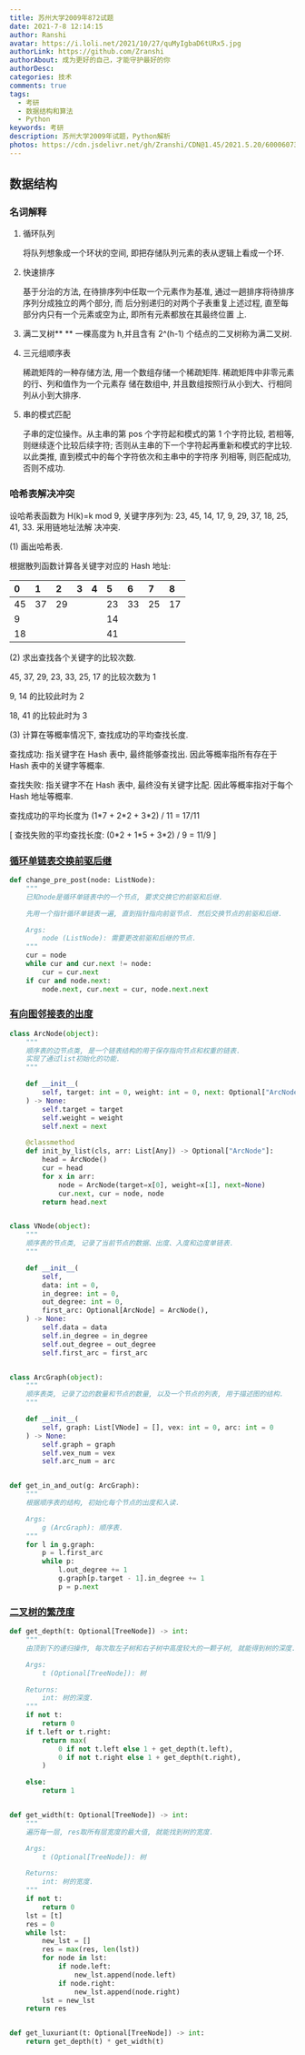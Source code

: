 ```yaml
---
title: 苏州大学2009年872试题
date: 2021-7-8 12:14:15
author: Ranshi
avatar: https://i.loli.net/2021/10/27/quMyIgbaD6tURx5.jpg
authorLink: https://github.com/Zranshi
authorAbout: 成为更好的自己，才能守护最好的你
authorDesc:
categories: 技术
comments: true
tags:
  - 考研
  - 数据结构和算法
  - Python
keywords: 考研
description: 苏州大学2009年试题，Python解析
photos: https://cdn.jsdelivr.net/gh/Zranshi/CDN@1.45/2021.5.20/60006073_p0.jpg
---
```


## 数据结构

### 名词解释

1. 循环队列

   将队列想象成一个环状的空间, 即把存储队列元素的表从逻辑上看成一个环.

2. 快速排序

   基于分治的方法, 在待排序列中任取一个元素作为基准, 通过一趟排序将待排序序列分成独立的两个部分, 而
   后分别递归的对两个子表重复上述过程, 直至每部分内只有一个元素或空为止, 即所有元素都放在其最终位置
   上.

3. 满二叉树\*\* \*\* 一棵高度为 h,并且含有 2^(h-1) 个结点的二叉树称为满二叉树.

4. 三元组顺序表

   稀疏矩阵的一种存储方法, 用一个数组存储一个稀疏矩阵. 稀疏矩阵中非零元素的行、列和值作为一个元素存
   储在数组中, 并且数组按照行从小到大、行相同列从小到大排序.

5. 串的模式匹配

   子串的定位操作。从主串的第 pos 个字符起和模式的第 1 个字符比较, 若相等, 则继续逐个比较后续字符;
   否则从主串的下一个字符起再重新和模式的字比较. 以此类推, 直到模式中的每个字符依次和主串中的字符序
   列相等, 则匹配成功, 否则不成功.

### 哈希表解决冲突

设哈希表函数为 H(k)=k mod 9, 关键字序列为: 23, 45, 14, 17, 9, 29, 37, 18, 25, 41, 33. 采用链地址法解
决冲突.

(1) 画出哈希表.

根据散列函数计算各关键字对应的 Hash 地址:

| 0   | 1   | 2   | 3   | 4   | 5   | 6   | 7   | 8   |
| :-- | :-- | :-- | :-- | :-- | :-- | :-- | :-- | :-- |
| 45  | 37  | 29  |     |     | 23  | 33  | 25  | 17  |
| 9   |     |     |     |     | 14  |     |     |     |
| 18  |     |     |     |     | 41  |     |     |     |

(2) 求出查找各个关键字的比较次数.

45, 37, 29, 23, 33, 25, 17 的比较次数为 1

9, 14 的比较此时为 2

18, 41 的比较此时为 3

(3) 计算在等概率情况下, 查找成功的平均查找长度.

查找成功: 指关键字在 Hash 表中, 最终能够查找出. 因此等概率指所有存在于 Hash 表中的关键字等概率.

查找失败: 指关键字不在 Hash 表中, 最终没有关键字比配. 因此等概率指对于每个 Hash 地址等概率.

查找成功的平均长度为 (1\*7 + 2\*2 + 3\*2) / 11 = 17/11

[ 查找失败的平均查找长度: (0\*2 + 1\*5 + 3\*2) / 9 = 11/9 ]

### [循环单链表交换前驱后继](https://github.com/Zranshi/suda-problem/blob/master/src/2009/1.循环单链表交换前驱和后继/main.py)

```py
def change_pre_post(node: ListNode):
    """
    已知node是循环单链表中的一个节点, 要求交换它的前驱和后继.

    先用一个指针循环单链表一遍, 直到指针指向前驱节点. 然后交换节点的前驱和后继.

    Args:
        node (ListNode): 需要更改前驱和后继的节点.
    """
    cur = node
    while cur and cur.next != node:
        cur = cur.next
    if cur and node.next:
        node.next, cur.next = cur, node.next.next
```

### [有向图邻接表的出度](https://github.com/Zranshi/suda-problem/blob/master/src/2009/2.有向图邻接表求每个结点的出度/main.py)

```py 
class ArcNode(object):
    """
    顺序表的边节点类, 是一个链表结构的用于保存指向节点和权重的链表.
    实现了通过list初始化的功能.
    """

    def __init__(
        self, target: int = 0, weight: int = 0, next: Optional["ArcNode"] = None
    ) -> None:
        self.target = target
        self.weight = weight
        self.next = next

    @classmethod
    def init_by_list(cls, arr: List[Any]) -> Optional["ArcNode"]:
        head = ArcNode()
        cur = head
        for x in arr:
            node = ArcNode(target=x[0], weight=x[1], next=None)
            cur.next, cur = node, node
        return head.next


class VNode(object):
    """
    顺序表的节点类, 记录了当前节点的数据、出度、入度和边度单链表.
    """

    def __init__(
        self,
        data: int = 0,
        in_degree: int = 0,
        out_degree: int = 0,
        first_arc: Optional[ArcNode] = ArcNode(),
    ) -> None:
        self.data = data
        self.in_degree = in_degree
        self.out_degree = out_degree
        self.first_arc = first_arc


class ArcGraph(object):
    """
    顺序表类, 记录了边的数量和节点的数量, 以及一个节点的列表, 用于描述图的结构.
    """

    def __init__(
        self, graph: List[VNode] = [], vex: int = 0, arc: int = 0
    ) -> None:
        self.graph = graph
        self.vex_num = vex
        self.arc_num = arc


def get_in_and_out(g: ArcGraph):
    """
    根据顺序表的结构, 初始化每个节点的出度和入读.

    Args:
        g (ArcGraph): 顺序表.
    """
    for l in g.graph:
        p = l.first_arc
        while p:
            l.out_degree += 1
            g.graph[p.target - 1].in_degree += 1
            p = p.next
```

### [二叉树的繁茂度](https://github.com/Zranshi/suda-problem/blob/master/src/2009/3.二叉树的繁茂度/main.py)

```py
def get_depth(t: Optional[TreeNode]) -> int:
    """
    由顶到下的递归操作, 每次取左子树和右子树中高度较大的一颗子树, 就能得到树的深度.

    Args:
        t (Optional[TreeNode]): 树

    Returns:
        int: 树的深度.
    """
    if not t:
        return 0
    if t.left or t.right:
        return max(
            0 if not t.left else 1 + get_depth(t.left),
            0 if not t.right else 1 + get_depth(t.right),
        )

    else:
        return 1


def get_width(t: Optional[TreeNode]) -> int:
    """
    遍历每一层, res取所有层宽度的最大值, 就能找到树的宽度.

    Args:
        t (Optional[TreeNode]): 树

    Returns:
        int: 树的宽度.
    """
    if not t:
        return 0
    lst = [t]
    res = 0
    while lst:
        new_lst = []
        res = max(res, len(lst))
        for node in lst:
            if node.left:
                new_lst.append(node.left)
            if node.right:
                new_lst.append(node.right)
        lst = new_lst
    return res


def get_luxuriant(t: Optional[TreeNode]) -> int:
    return get_depth(t) * get_width(t)
```
